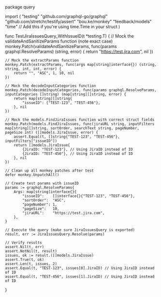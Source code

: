 package query

import (
	"testing"
	"github.com/graphql-go/graphql"
	"github.com/stretchr/testify/assert"
	"bou.ke/monkey"
	"feedback/models"
	"time" // Add this if you're using time.Time in your struct
)

func TestJiraIssuesQuery_WithIssueID(t *testing.T) {
	// Mock the validateAndSanitizeParams function (note exact case)
	monkey.Patch(validateAndSanitizeParams, func(params graphql.ResolveParams) (string, error) {
		return "https://test.jira.com", nil
	})

	// Mock the extractParams function
	monkey.Patch(extractParams, func(args map[string]interface{}) (string, string, int, int, error) {
		return "", "ASC", 1, 10, nil
	})

	// Mock the decodeInputCategories function
	monkey.Patch(decodeInputCategories, func(params graphql.ResolveParams, inputCategories []string) (map[string][]string, error) {
		return map[string][]string{
			"issueID": {"TEST-123", "TEST-456"},
		}, nil
	})

	// Mock the models.FindJiraIssues function with correct struct fields
	monkey.Patch(models.FindJiraIssues, func(jiraURL string, inputFilters map[string][]string, sortOrder, searchText string, pageNumber, pageSize int) ([]models.JiraIssue, error) {
		assert.Equal(t, []string{"TEST-123", "TEST-456"}, inputFilters["issueID"])
		return []models.JiraIssue{
			{JiraID: "TEST-123"}, // Using JiraID instead of ID
			{JiraID: "TEST-456"}, // Using JiraID instead of ID
		}, nil
	})

	// Clean up all monkey patches after test
	defer monkey.UnpatchAll()

	// Create test params with issueID
	params := graphql.ResolveParams{
		Args: map[string]interface{}{
			"issueID":    []interface{}{"TEST-123", "TEST-456"},
			"sortOrder":  "ASC",
			"pageNumber": 1,
			"pageSize":   10,
			"jiraURL":    "https://test.jira.com",
		},
	}

	// Execute the query (make sure JiraIssuesQuery is exported)
	result, err := JiraIssuesQuery.Resolve(params)

	// Verify results
	assert.Nil(t, err)
	assert.NotNil(t, result)
	issues, ok := result.([]models.JiraIssue)
	assert.True(t, ok)
	assert.Len(t, issues, 2)
	assert.Equal(t, "TEST-123", issues[0].JiraID) // Using JiraID instead of ID
	assert.Equal(t, "TEST-456", issues[1].JiraID) // Using JiraID instead of ID
}
